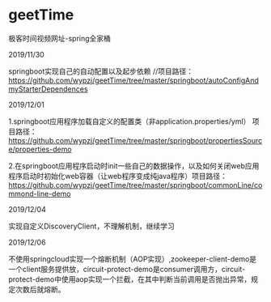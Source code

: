 # geetTime
极客时间视频网址-spring全家桶

2019/11/30

springboot实现自己的自动配置以及起步依赖 //项目路径：https://github.com/wypzj/geetTime/tree/master/springboot/autoConfigAndmyStarterDependences

2019/12/01

1.springboot应用程序加载自定义的配置类（非application.properties/yml） 项目路径：https://github.com/wypzj/geetTime/tree/master/springboot/propertiesSource/properties-demo

2.在springboot应用程序启动时init一些自己的数据操作，以及如何关闭web应用程序启动时初始化web容器（让web程序变成纯java程序）项目路径：https://github.com/wypzj/geetTime/tree/master/springboot/commonLine/commond-line-demo

2019/12/04

实现自定义DiscoveryClient，不理解机制，继续学习

2019/12/06

不使用springcloud实现一个熔断机制（AOP实现）,zookeeper-client-demo是一个client服务提供放，circuit-protect-demo是consumer调用方，circuit-protect-demo中使用aop实现一个拦截，在其中判断当前调用是否抛出异常，规定次数后就熔断。
